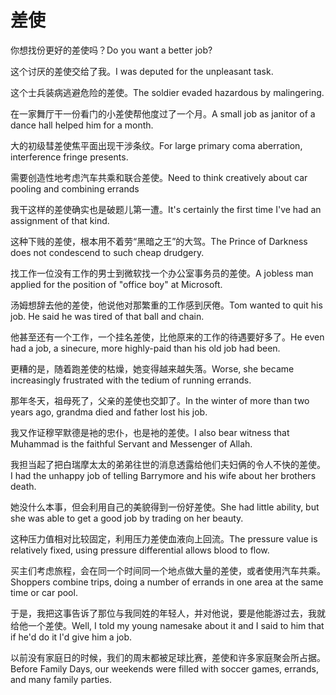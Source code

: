 # 差使

<p><span class="chinese">你想找份更好的差使吗？</span><span class="english">Do you want a better job?</span></p>

<p><span class="chinese">这个讨厌的差使交给了我。</span><span class="english">I was deputed for the unpleasant task.</span></p>

<p><span class="chinese">这个士兵装病逃避危险的差使。</span><span class="english">The soldier evaded hazardous by malingering.</span></p>

<p><span class="chinese">在一家舞厅干一份看门的小差使帮他度过了一个月。</span><span class="english">A small job as janitor of a dance hall helped him for a month.</span></p>

<p><span class="chinese">大的初级彗差使焦平面出现干涉条纹。</span><span class="english">For large primary coma aberration, interference fringe presents.</span></p>

<p><span class="chinese">需要创造性地考虑汽车共乘和联合差使。</span><span class="english">Need to think creatively about car pooling and combining errands</span></p>

<p><span class="chinese">我干这样的差使确实也是破题儿第一遭。</span><span class="english">It's certainly the first time I've had an assignment of that kind.</span></p>

<p><span class="chinese">这种下贱的差使，根本用不着劳“黑暗之王”的大驾。</span><span class="english">The Prince of Darkness does not condescend to such cheap drudgery.</span></p>

<p><span class="chinese">找工作一位没有工作的男士到微软找一个办公室事务员的差使。</span><span class="english">A jobless man applied for the position of "office boy" at Microsoft.</span></p>

<p><span class="chinese">汤姆想辞去他的差使，他说他对那繁重的工作感到厌倦。</span><span class="english">Tom wanted to quit his job. He said he was tired of that ball and chain.</span></p>

<p><span class="chinese">他甚至还有一个工作，一个挂名差使，比他原来的工作的待遇要好多了。</span><span class="english">He even had a job, a sinecure, more highly-paid than his old job had been.</span></p>

<p><span class="chinese">更糟的是，随着跑差使的枯燥，她变得越来越失落。</span><span class="english">Worse, she became increasingly frustrated with the tedium of running errands.</span></p>

<p><span class="chinese">那年冬天，祖母死了，父亲的差使也交卸了。</span><span class="english">In the winter of more than two years ago, grandma died and father lost his job.</span></p>

<p><span class="chinese">我又作证穆罕默德是衪的忠仆，也是衪的差使。</span><span class="english">I also bear witness that Muhammad is the faithful Servant and Messenger of Allah.</span></p>

<p><span class="chinese">我担当起了把白瑞摩太太的弟弟往世的消息透露给他们夫妇俩的令人不快的差使。</span><span class="english">I had the unhappy job of telling Barrymore and his wife about her brothers death.</span></p>

<p><span class="chinese">她没什么本事，但会利用自己的美貌得到一份好差使。</span><span class="english">She had little ability, but she was able to get a good job by trading on her beauty.</span></p>

<p><span class="chinese">这种压力值相对比较固定，利用压力差使血液向上回流。</span><span class="english">The pressure value is relatively fixed, using pressure differential allows blood to flow.</span></p>

<p><span class="chinese">买主们考虑旅程，会在同一个时间同一个地点做大量的差使，或者使用汽车共乘。</span><span class="english">Shoppers combine trips, doing a number of errands in one area at the same time or car pool.</span></p>

<p><span class="chinese">于是，我把这事告诉了那位与我同姓的年轻人，并对他说，要是他能游过去，我就给他一个差使。</span><span class="english">Well, I told my young namesake about it and I said to him that if he'd do it I'd give him a job.</span></p>

<p><span class="chinese">以前没有家庭日的时候，我们的周末都被足球比赛，差使和许多家庭聚会所占据。</span><span class="english">Before Family Days, our weekends were filled with soccer games, errands, and many family parties.</span></p>

